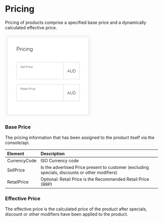 # Pricing

Pricing of products comprise a specified base price and a dynamically calculated effective price.

![](../.gitbook/assets/image%20%2824%29.png)

### Base Price

The pricing information that has been assigned to the product itself via the console/api.

| Element | Description |
| :--- | :--- |
| CurrencyCode | ISO Currency code |
| SellPrice  | Is the advertised Price present to customer \(excluding specials, discounts or other modifiers\) |
| RetailPrice | Optional: Retail Price is the Recommended Retail Price \(RRP\)  |

### Effective Price

The effective price is the calculated price of the product after specials, discount or other modifiers have been applied to the product.

